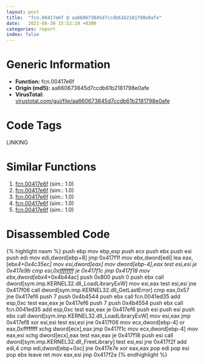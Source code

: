 ```yaml
---
layout: post
title:  "fcn.00417e6f @ aa660673845d7ccdb61b2181798e0afe"
date:   2021-08-30 15:52:19 +0300
categories: report
index: false
---
```


# Generic Information
- **Function:** fcn.00417e6f
- **Origin (md5):** aa660673845d7ccdb61b2181798e0afe
- **VirusTotal:** [virustotal.com/gui/file/aa660673845d7ccdb61b2181798e0afe][virustotal_ref]

# Code Tags
<span class="tag" id="LINKING">LINKING</span>


# Similar Functions

1. [fcn.00417e6f][similar_1_ref] (sim.: 1.0)
2. [fcn.00417e6f][similar_2_ref] (sim.: 1.0)
3. [fcn.00417e6f][similar_3_ref] (sim.: 1.0)
4. [fcn.00417e6f][similar_4_ref] (sim.: 1.0)
5. [fcn.00417e6f][similar_5_ref] (sim.: 1.0)


# Disassembled Code

{% highlight nasm %}
push ebp
mov ebp,esp
push ecx
push ebx
push esi
push edi
mov edi,dword[ebp+8]
jmp 0x417f1f
mov ebx,dword[edi]
lea eax,[ebx*4+0x4c35ec]
mov esi,dword[eax]
mov dword[ebp-4],eax
test esi,esi
je 0x417e9b
cmp esi,0xffffffff
je 0x417f1c
jmp 0x417f18
mov ebx,dword[ebx*4+0x4b44ac]
push 0x800
push 0
push ebx
call dword[sym.imp.KERNEL32.dll_LoadLibraryExW]
mov esi,eax
test esi,esi
jne 0x417f06
call dword[sym.imp.KERNEL32.dll_GetLastError]
cmp eax,0x57
jne 0x417ef6
push 7
push 0x4b4544
push ebx
call fcn.0041ed35
add esp,0xc
test eax,eax
je 0x417ef6
push 7
push 0x4b4554
push ebx
call fcn.0041ed35
add esp,0xc
test eax,eax
je 0x417ef6
push esi
push esi
push ebx
call dword[sym.imp.KERNEL32.dll_LoadLibraryExW]
mov esi,eax
jmp 0x417ef8
xor esi,esi
test esi,esi
jne 0x417f06
mov ecx,dword[ebp-4]
or eax,0xffffffff
xchg dword[ecx],eax
jmp 0x417f1c
mov ecx,dword[ebp-4]
mov eax,esi
xchg dword[ecx],eax
test eax,eax
je 0x417f18
push esi
call dword[sym.imp.KERNEL32.dll_FreeLibrary]
test esi,esi
jne 0x417f2f
add edi,4
cmp edi,dword[ebp+0xc]
jne 0x417e7e
xor eax,eax
pop edi
pop esi
pop ebx
leave 
ret 
mov eax,esi
jmp 0x417f2a
{% endhighlight %}


[similar_1_ref]: /report/fcn.00417e6f@1a3c6bb61923404c2dc3230a918fec57
[similar_2_ref]: /report/fcn.00417e6f@f21c4ba909d0cb7fba4a47ab9c31a20c
[similar_3_ref]: /report/fcn.00417e6f@729080d2e8e21552844be59be90fb0e5
[similar_4_ref]: /report/fcn.00417e6f@f6af23c92f87a6fedb29da0c792d7dc0
[similar_5_ref]: /report/fcn.00417e6f@d67a70fc91decd57fa1d3b72ab927976
[virustotal_ref]: https://www.virustotal.com/gui/file/aa660673845d7ccdb61b2181798e0afe